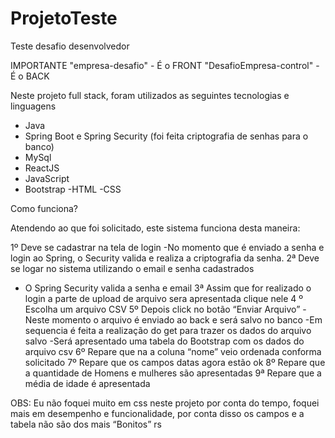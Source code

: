 ﻿# ProjetoTeste

Teste desafio desenvolvedor

IMPORTANTE
"empresa-desafio" - É o FRONT
"DesafioEmpresa-control" - É o BACK

Neste projeto full stack, foram utilizados as seguintes tecnologias e linguagens
- Java
- Spring Boot e Spring Security (foi feita criptografia de senhas para o banco)
- MySql
- ReactJS
- JavaScript
- Bootstrap
-HTML
-CSS

Como funciona?

Atendendo ao que foi solicitado, este sistema funciona desta maneira:

1º Deve se cadastrar na tela de login
-No momento que é enviado a senha e login ao Spring, o Security valida e realiza a criptografia da senha.
2ª Deve se logar no sistema utilizando o email e senha cadastrados
- O Spring Security valida a senha e email
3ª Assim que for realizado o login a parte de upload de arquivo sera apresentada clique nele
4 º Escolha um arquivo CSV
5º Depois click no botão “Enviar Arquivo”
-Neste momento o arquivo é enviado ao back e será salvo no banco
-Em sequencia é feita a realização do get para trazer os dados do arquivo salvo
-Será apresentado uma tabela do Bootstrap com os dados do arquivo csv
6º Repare que na a coluna “nome” veio ordenada conforma solicitado
7º Repare que os campos datas agora estão ok
8º Repare que a quantidade de Homens e mulheres são apresentadas
9ª  Repare que a média de idade é apresentada



OBS: Eu não foquei muito em css neste projeto por conta do tempo, foquei mais em desempenho e funcionalidade, por conta disso os campos e a tabela não são dos mais “Bonitos” rs
